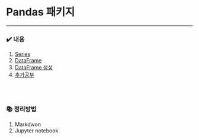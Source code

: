# Pandas 패키지

___

### ✔️ 내용

1. [Series](01_PandasSeries.md)
2. [DataFrame](02_PandasDataFrame.md)
3. [DataFrame 생성](03_DataFrameForm.md)
4. [추가공부](04_Etc.md)
<br>
<br>

### 📚 정리방법

1. Markdwon
2. Jupyter notebook

<br>
